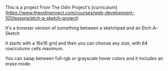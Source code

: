 This is a project From The Odin Project's [curriculum]
(https://www.theodinproject.com/courses/web-development-101/lessons/etch-a-sketch-project)

It's a browser version of something between a sketchpad and an Etch-A-Sketch

It starts with a 16x16 grid and then you can choose any size, with 64 row/column cells maximum.

You can swap between full-rgb or grayscale hover colors and it includes an erase mode.